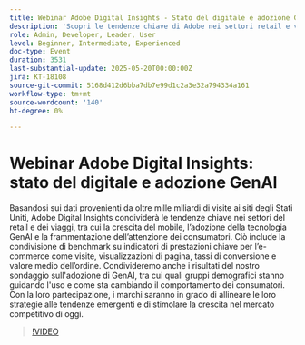 ```yaml
---
title: Webinar Adobe Digital Insights - Stato del digitale e adozione GenAI
description: 'Scopri le tendenze chiave di Adobe nei settori retail e viaggi, basate sulle visite al sito 1T+: GenAI, dispositivi mobili, KPI e informazioni sui clienti per favorire la crescita.'
role: Admin, Developer, Leader, User
level: Beginner, Intermediate, Experienced
doc-type: Event
duration: 3531
last-substantial-update: 2025-05-20T00:00:00Z
jira: KT-18108
source-git-commit: 5168d412d6bba7db7e99d1c2a3e32a794334a161
workflow-type: tm+mt
source-wordcount: '140'
ht-degree: 0%

---
```



# Webinar Adobe Digital Insights: stato del digitale e adozione GenAI

Basandosi sui dati provenienti da oltre mille miliardi di visite ai siti degli Stati Uniti, Adobe Digital Insights condividerà le tendenze chiave nei settori del retail e dei viaggi, tra cui la crescita del mobile, l’adozione della tecnologia GenAI e la frammentazione dell’attenzione dei consumatori.  Ciò include la condivisione di benchmark su indicatori di prestazioni chiave per l’e-commerce come visite, visualizzazioni di pagina, tassi di conversione e valore medio dell’ordine.  Condivideremo anche i risultati del nostro sondaggio sull&#39;adozione di GenAI, tra cui quali gruppi demografici stanno guidando l&#39;uso e come sta cambiando il comportamento dei consumatori.  Con la loro partecipazione, i marchi saranno in grado di allineare le loro strategie alle tendenze emergenti e di stimolare la crescita nel mercato competitivo di oggi.

>[!VIDEO](https://video.tv.adobe.com/v/3458483/?learn=on&enablevpops)
